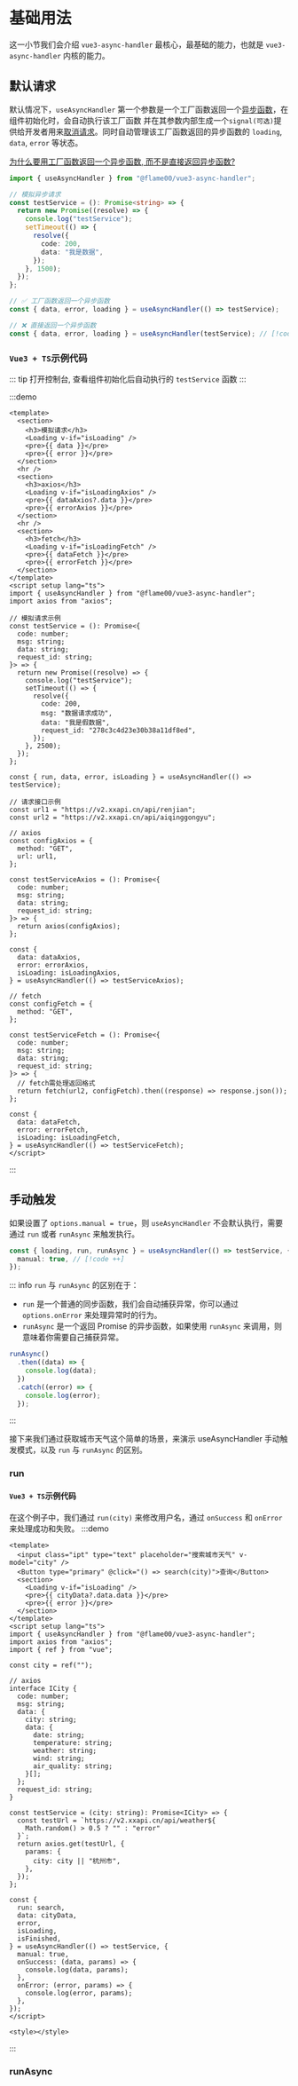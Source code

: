 # 基础用法

这一小节我们会介绍 `vue3-async-handler` 最核心，最基础的能力，也就是 `vue3-async-handler` 内核的能力。

## 默认请求

默认情况下，`useAsyncHandler` 第一个参数是一个工厂函数返回一个[异步函数](../FAQ/#什么是异步函数?)，在组件初始化时，会自动执行该工厂函数 并在其参数内部生成一个`signal(可选)`提供给开发者用来[取消请求](./cancel-request.md)。同时自动管理该工厂函数返回的异步函数的 `loading`, `data`, `error` 等状态。

[为什么要用工厂函数返回一个异步函数, 而不是直接返回异步函数?](../FAQ/#为什么要用工厂函数返回一个异步函数)

```ts
import { useAsyncHandler } from "@flame00/vue3-async-handler";

// 模拟异步请求
const testService = (): Promise<string> => {
  return new Promise((resolve) => {
    console.log("testService");
    setTimeout(() => {
      resolve({
        code: 200,
        data: "我是数据",
      });
    }, 1500);
  });
};

// ✅ 工厂函数返回一个异步函数
const { data, error, loading } = useAsyncHandler(() => testService);

// ❌ 直接返回一个异步函数
const { data, error, loading } = useAsyncHandler(testService); // [!code error]
```

### `Vue3 + TS`示例代码

::: tip
打开控制台, 查看组件初始化后自动执行的 `testService` 函数
:::

:::demo

```vue
<template>
  <section>
    <h3>模拟请求</h3>
    <Loading v-if="isLoading" />
    <pre>{{ data }}</pre>
    <pre>{{ error }}</pre>
  </section>
  <hr />
  <section>
    <h3>axios</h3>
    <Loading v-if="isLoadingAxios" />
    <pre>{{ dataAxios?.data }}</pre>
    <pre>{{ errorAxios }}</pre>
  </section>
  <hr />
  <section>
    <h3>fetch</h3>
    <Loading v-if="isLoadingFetch" />
    <pre>{{ dataFetch }}</pre>
    <pre>{{ errorFetch }}</pre>
  </section>
</template>
<script setup lang="ts">
import { useAsyncHandler } from "@flame00/vue3-async-handler";
import axios from "axios";

// 模拟请求示例
const testService = (): Promise<{
  code: number;
  msg: string;
  data: string;
  request_id: string;
}> => {
  return new Promise((resolve) => {
    console.log("testService");
    setTimeout(() => {
      resolve({
        code: 200,
        msg: "数据请求成功",
        data: "我是假数据",
        request_id: "278c3c4d23e30b38a11df8ed",
      });
    }, 2500);
  });
};

const { run, data, error, isLoading } = useAsyncHandler(() => testService);

// 请求接口示例
const url1 = "https://v2.xxapi.cn/api/renjian";
const url2 = "https://v2.xxapi.cn/api/aiqinggongyu";

// axios
const configAxios = {
  method: "GET",
  url: url1,
};

const testServiceAxios = (): Promise<{
  code: number;
  msg: string;
  data: string;
  request_id: string;
}> => {
  return axios(configAxios);
};

const {
  data: dataAxios,
  error: errorAxios,
  isLoading: isLoadingAxios,
} = useAsyncHandler(() => testServiceAxios);

// fetch
const configFetch = {
  method: "GET",
};

const testServiceFetch = (): Promise<{
  code: number;
  msg: string;
  data: string;
  request_id: string;
}> => {
  // fetch需处理返回格式
  return fetch(url2, configFetch).then((response) => response.json());
};

const {
  data: dataFetch,
  error: errorFetch,
  isLoading: isLoadingFetch,
} = useAsyncHandler(() => testServiceFetch);
</script>
```

:::

## 手动触发

如果设置了 `options.manual = true`，则 `useAsyncHandler` 不会默认执行，需要通过 `run` 或者 `runAsync` 来触发执行。

```ts
const { loading, run, runAsync } = useAsyncHandler(() => testService, {
  manual: true, // [!code ++]
});
```

::: info `run` 与 `runAsync` 的区别在于：

- `run` 是一个普通的同步函数，我们会自动捕获异常，你可以通过 `options.onError` 来处理异常时的行为。
- `runAsync` 是一个返回 Promise 的异步函数，如果使用 `runAsync` 来调用，则意味着你需要自己捕获异常。

```ts
runAsync()
  .then((data) => {
    console.log(data);
  })
  .catch((error) => {
    console.log(error);
  });
```

:::

接下来我们通过获取城市天气这个简单的场景，来演示 useAsyncHandler 手动触发模式，以及 `run` 与 `runAsync` 的区别。

### run

#### `Vue3 + TS`示例代码

在这个例子中，我们通过 `run(city)` 来修改用户名，通过 `onSuccess` 和 `onError `来处理成功和失败。
:::demo

```vue
<template>
  <input class="ipt" type="text" placeholder="搜索城市天气" v-model="city" />
  <Button type="primary" @click="() => search(city)">查询</Button>
  <section>
    <Loading v-if="isLoading" />
    <pre>{{ cityData?.data.data }}</pre>
    <pre>{{ error }}</pre>
  </section>
</template>
<script setup lang="ts">
import { useAsyncHandler } from "@flame00/vue3-async-handler";
import axios from "axios";
import { ref } from "vue";

const city = ref("");

// axios
interface ICity {
  code: number;
  msg: string;
  data: {
    city: string;
    data: {
      date: string;
      temperature: string;
      weather: string;
      wind: string;
      air_quality: string;
    }[];
  };
  request_id: string;
}

const testService = (city: string): Promise<ICity> => {
  const testUrl = `https://v2.xxapi.cn/api/weather${
    Math.random() > 0.5 ? "" : "error"
  }`;
  return axios.get(testUrl, {
    params: {
      city: city || "杭州市",
    },
  });
};

const {
  run: search,
  data: cityData,
  error,
  isLoading,
  isFinished,
} = useAsyncHandler(() => testService, {
  manual: true,
  onSuccess: (data, params) => {
    console.log(data, params);
  },
  onError: (error, params) => {
    console.log(error, params);
  },
});
</script>

<style></style>
```

:::

### runAsync

